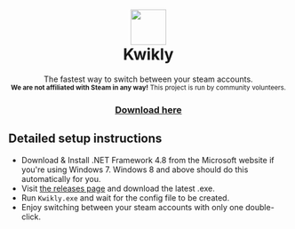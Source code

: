 <h1 align="center">
  <img  src="https://raw.githubusercontent.com/MrBurrBurr/Kwikly/master/Kwikly/Images/icon.ico" height="64" width="64" />
  <br/>
  Kwikly
</h1>
<p align="center">
  The fastest way to switch between your steam accounts.<br/>
  <sup><b>We are not affiliated with Steam in any way!</b> This project is run by community volunteers.
</p>
<h3 align="center">
  <a href="https://github.com/MrBurrBurr/Kwikly/releases/latest">Download here</a>
</h3>

## Detailed setup instructions
- Download & Install .NET Framework 4.8 from the Microsoft website if you're using Windows 7. Windows 8 and above should do this automatically for you.
- Visit [the releases page](https://github.com/MrBurrBurr/Kwikly/releases) and download the latest .exe.
- Run `Kwikly.exe` and wait for the config file to be created.
- Enjoy switching between your steam accounts with only one double-click.
